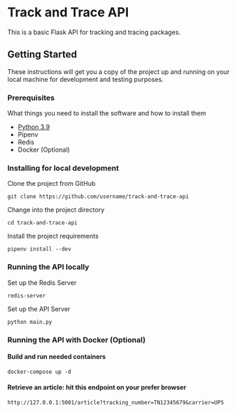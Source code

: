 # Track and Trace API

This is a basic Flask API for tracking and tracing packages.

## Getting Started

These instructions will get you a copy of the project up and running on your local machine for development and testing purposes. 

### Prerequisites

What things you need to install the software and how to install them

* [Python 3.9](https://www.python.org/downloads/)
* Pipenv
* Redis
* Docker (Optional)

### Installing for local development

Clone the project from GitHub

```
git clone https://github.com/username/track-and-trace-api
```

Change into the project directory

```
cd track-and-trace-api
```

Install the project requirements 

```
pipenv install --dev
```

### Running the API locally

Set up the Redis Server
```commandline
redis-server 
```

Set up the API Server
```commandline
python main.py
```

### Running the API with Docker (Optional)

#### Build and run needed containers

```commandline
docker-compose up -d

```
#### Retrieve an article: hit this endpoint on your prefer browser
```commandline
http://127.0.0.1:5001/article?tracking_number=TN12345679&carrier=UPS
```